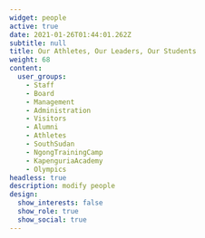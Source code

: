 ```yaml
---
widget: people
active: true
date: 2021-01-26T01:44:01.262Z
subtitle: null
title: Our Athletes, Our Leaders, Our Students
weight: 68
content:
  user_groups:
    - Staff
    - Board
    - Management
    - Administration
    - Visitors
    - Alumni
    - Athletes
    - SouthSudan
    - NgongTrainingCamp
    - KapenguriaAcademy
    - Olympics
headless: true
description: modify people
design:
  show_interests: false
  show_role: true
  show_social: true
---
```


